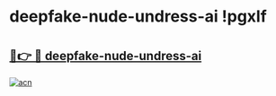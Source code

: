 # deepfake-nude-undress-ai !pgxlf

# <h2><a href="https://wgjenk.esa.edu.pl?title=deepfake-nude-undress-ai&ref=pgxlf">🔗👉 🔴 deepfake-nude-undress-ai</a></h2>

[![acn](https://github.com/user-attachments/assets/0f9c940e-d8b0-45ae-aac7-cd30a18b3e1c)](https://wgjenk.esa.edu.pl?title=deepfake-nude-undress-ai&ref=pgxlf)


